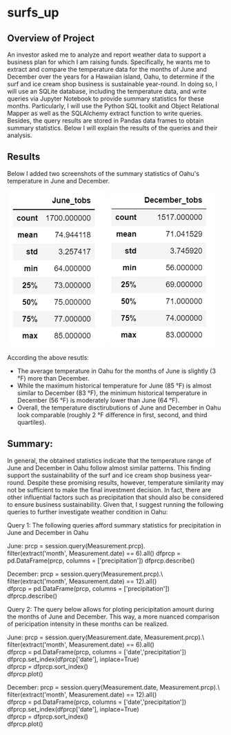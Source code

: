 # surfs_up

## Overview of Project

An investor asked me to analyze and report weather data to support a business plan for which I am raising funds. Specifically, he wants me to extract and compare the temperature data for the months of June and December over the years for a Hawaiian island, Oahu, to determine if the surf and ice cream shop business is sustainable year-round. In doing so, I will use an SQLite database, including the temperature data, and write queries via Jupyter Notebook to provide summary statistics for these months. Particularly, I will use the Python SQL toolkit and Object Relational Mapper as well as the SQLAlchemy extract function to write queries. Besides, the query results are stored in Pandas data frames to obtain summary statistics. Below I will explain the results of the queries and their analysis.

## Results

Below I added two screenshots of the summary statistics of Oahu's temperature in June and December.

![This is an image](/June.png)  ![This is an image](/December.png) 

According the above resutls:

- The average temperature in Oahu for the months of June is slightly (3 °F) more than December.
- While the maximum historical temperature for June (85 °F) is almost similar to December (83 °F), the minimum historical temperature in December (56 °F) is moderately lower than June (64 °F).
- Overall, the temperature disctirubutions of June and December in Oahu look comparable (roughly 2 °F difference in first, second, and third quartiles).

## Summary: 

In general, the obtained statistics indicate that the temperature range of June and December in Oahu follow almost similar patterns. This finding support the sustainability of the surf and ice cream shop business year-round. Despite these promising results, however, temperature similarity may not be sufficient to make the final investment decision. In fact, there are other influential factors such as precipitation that should also be considered to ensure business sustainability. Given that, I suggest running the following queries to further investigate weather condition in Oahu:

Query 1: The following queries afford summary statistics for precipitation in June and December in Oahu

June:
    prcp = session.query(Measurement.prcp).\
    filter(extract('month', Measurement.date) == 6).all()
    dfprcp = pd.DataFrame(prcp, columns = ['precipitation'])
    dfprcp.describe()

December:
  prcp = session.query(Measurement.prcp).\   \
  filter(extract('month', Measurement.date) == 12).all() \
  dfprcp = pd.DataFrame(prcp, columns = ['precipitation']) \
  dfprcp.describe()


Query 2: The query below allows for ploting pericipitation amount during the months of June and December. This way, a more nuanced comparison of pericipation intensity in these months can be realized.

June:
  prcp = session.query(Measurement.date, Measurement.prcp).\  \
  filter(extract('month', Measurement.date) == 6).all() \
  dfprcp = pd.DataFrame(prcp, columns = ['date','precipitation']) \
  dfprcp.set_index(dfprcp['date'], inplace=True) \
  dfprcp = dfprcp.sort_index() \
  dfprcp.plot()

December:
  prcp = session.query(Measurement.date, Measurement.prcp).\  \
  filter(extract('month', Measurement.date) == 12).all() \
  dfprcp = pd.DataFrame(prcp, columns = ['date','precipitation']) \
  dfprcp.set_index(dfprcp['date'], inplace=True) \
  dfprcp = dfprcp.sort_index() \
  dfprcp.plot()
